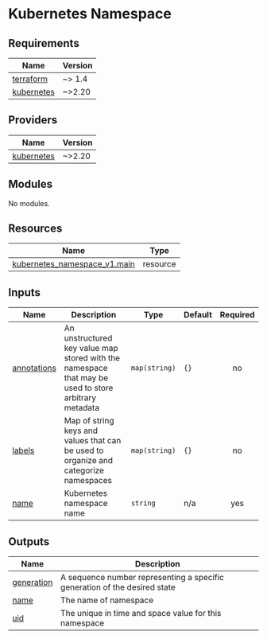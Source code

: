 # Kubernetes Namespace
<!-- BEGIN_TF_DOCS -->
## Requirements

| Name | Version |
|------|---------|
| <a name="requirement_terraform"></a> [terraform](#requirement\_terraform) | ~> 1.4 |
| <a name="requirement_kubernetes"></a> [kubernetes](#requirement\_kubernetes) | ~>2.20 |

## Providers

| Name | Version |
|------|---------|
| <a name="provider_kubernetes"></a> [kubernetes](#provider\_kubernetes) | ~>2.20 |

## Modules

No modules.

## Resources

| Name | Type |
|------|------|
| [kubernetes_namespace_v1.main](https://registry.terraform.io/providers/hashicorp/kubernetes/latest/docs/resources/namespace_v1) | resource |

## Inputs

| Name | Description | Type | Default | Required |
|------|-------------|------|---------|:--------:|
| <a name="input_annotations"></a> [annotations](#input\_annotations) | An unstructured key value map stored with the namespace that may be used to store arbitrary metadata | `map(string)` | `{}` | no |
| <a name="input_labels"></a> [labels](#input\_labels) | Map of string keys and values that can be used to organize and categorize namespaces | `map(string)` | `{}` | no |
| <a name="input_name"></a> [name](#input\_name) | Kubernetes namespace name | `string` | n/a | yes |

## Outputs

| Name | Description |
|------|-------------|
| <a name="output_generation"></a> [generation](#output\_generation) | A sequence number representing a specific generation of the desired state |
| <a name="output_name"></a> [name](#output\_name) | The name of namespace |
| <a name="output_uid"></a> [uid](#output\_uid) | The unique in time and space value for this namespace |
<!-- END_TF_DOCS -->